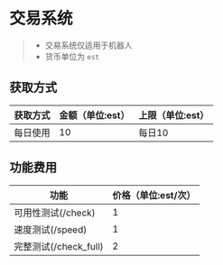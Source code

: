 # 交易系统

> - 交易系统仅适用于机器人
> - 货币单位为 `est`

## 获取方式

| 获取方式 | 金额（单位:est） | 上限（单位:est） |
|------|------------|------------|
| 每日使用 | 10         | 每日10       |

## 功能费用

| 功能                | 价格（单位:est/次） |
|-------------------|--------------|
| 可用性测试(/check)     | 1            |
| 速度测试(/speed)      | 1            |
| 完整测试(/check_full) | 2            |

